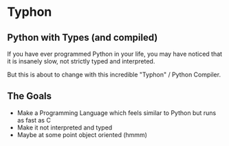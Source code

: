 # Typhon
## Python with Types (and compiled)

If you have ever programmed Python in your life, you may have noticed that it is insanely slow, not strictly typed and interpreted.

But this is about to change with this incredible "Typhon" / Python Compiler.

## The Goals

- Make a Programming Language which feels similar to Python but runs as fast as C
- Make it not interpreted and typed
- Maybe at some point object oriented (hmmm)